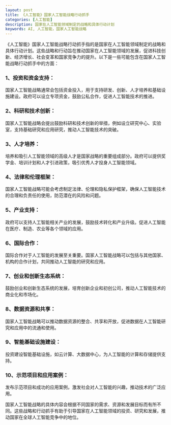 ```yaml
---
layout: post
title: 《人工智能》国家人工智能战略行动抓手
categories: [人工智能]
description: 国家在人工智能领域制定的战略和具体行动计划
keywords: AI, 人工智能，国家人工智能战略
---
```


《人工智能》国家人工智能战略行动抓手指的是国家在人工智能领域制定的战略和具体行动计划。这些战略和行动旨在推动国家在人工智能领域的发展，促进科技创新、经济增长、社会变革和国家竞争力的提升。以下是一些可能包含在国家人工智能战略行动抓手中的方面：

### 1、投资和资金支持： 

国家人工智能战略通常会包括资金投入，用于支持研发、创新、人才培养和基础设施建设。政府可以设立专项资金，鼓励公私合作，促进人工智能技术的推进。

### 2、科研和技术创新： 

国家人工智能战略会提出鼓励科研和技术创新的举措，例如设立研究中心、实验室，支持基础研究和应用研究，推动人工智能技术的突破。

### 3、人才培养： 

培养和吸引人工智能领域的高级人才是国家战略的重要组成部分。政府可以提供奖学金、培训计划和人才引进政策，吸引优秀人才投身人工智能领域。

### 4、法律和伦理框架： 

国家人工智能战略可能会考虑制定法律、伦理和隐私保护框架，确保人工智能技术的合理和负责任的使用，防范潜在的风险和问题。

### 5、产业支持： 

政府可以支持人工智能相关产业的发展，鼓励技术转化和产业升级。促进人工智能在医疗、制造、农业等各个领域的应用。

### 6、国际合作： 

国际合作对于人工智能的发展至关重要。国家人工智能战略可以包括与其他国家、机构的合作计划，共同推动人工智能的研究和应用。

### 7、创业和创新生态系统： 

鼓励创业和创新生态系统的发展，培育创新企业和初创公司，推动人工智能技术的商业化和市场化。

### 8、数据资源和共享： 

国家人工智能战略可以推动数据资源的整合、共享和开放，促进数据在人工智能研究和应用中的流通和使用。

### 9、智能基础设施建设： 

投资建设智能基础设施，如云计算、大数据中心，为人工智能的计算和存储提供支持。

### 10、示范项目和应用案例： 

发布示范项目和成功的应用案例，激发社会对人工智能的兴趣，推动技术的广泛应用。

国家人工智能战略的具体内容会根据不同国家的需求、资源和发展目标而有所不同。这些战略和行动抓手有助于引导国家在人工智能领域的投资、研究和发展，推动国家在全球人工智能竞争中的地位。
